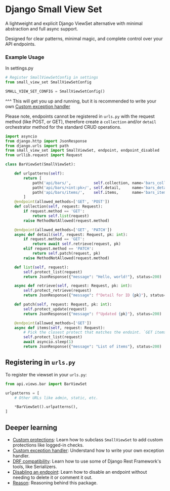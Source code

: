 # Django Small View Set

A lightweight and explicit Django ViewSet alternative with minimal abstraction and full async support.

Designed for clear patterns, minimal magic, and complete control over your API endpoints.

### Example Usage

In settings.py
```python
# Register SmallViewSetConfig in settings
from small_view_set SmallViewSetConfig

SMALL_VIEW_SET_CONFIG = SmallViewSetConfig()
```

^^^ This will get you up and running, but it is recommended to write your own [Custom exception handler](./README_CUSTOM_EXCEPTION_HANDLER.md)

Please note, endpoints cannot be registered in `urls.py` with the
request method (like POST, or GET), therefore create a `collection` and/or `detail` orchestrator
method for the standard CRUD operations.


```python
import asyncio
from django.http import JsonResponse
from django.urls import path
from small_view_set import SmallViewSet, endpoint, endpoint_disabled
from urllib.request import Request

class BarViewSet(SmallViewSet):

    def urlpatterns(self):
        return [
            path('api/bars/',          self.collection, name='bars_collection'),
            path('api/bars/<int:pk>/', self.detail,     name='bars_detail'),
            path('api/bars/items/',    self.items,      name='bars_items'),
        ]
    @endpoint(allowed_methods=['GET', 'POST'])
    def collection(self, request: Request):
        if request.method == 'GET':
            return self.list(request)
        raise MethodNotAllowed(request.method)

    @endpoint(allowed_methods=['GET', 'PATCH'])
    async def detail(self, request: Request, pk: int):
        if request.method == 'GET':
            return await self.retrieve(request, pk)
        elif request.method == 'PATCH':
            return self.patch(request, pk)
        raise MethodNotAllowed(request.method)

    def list(self, request):
        self.protect_list(request)
        return JsonResponse({"message": "Hello, world!"}, status=200)

    async def retrieve(self, request: Request, pk: int):
        self.protect_retrieve(request)
        return JsonResponse({"message": f"Detail for ID {pk}"}, status=200)

    def patch(self, request: Request, pk: int):
        self.protect_update(request)
        return JsonResponse({"message": f"Updated {pk}"}, status=200)

    @endpoint(allowed_methods=['GET'])
    async def items(self, request: Request):
        # Pick the closest protect that matches the endoint. `GET items` is closest to a list
        self.protect_list(request)
        await asyncio.sleep(1)
        return JsonResponse({"message": "List of items"}, status=200)
```


## Registering in `urls.py`

To register the viewset in your `urls.py`:

```python
from api.views.bar import BarViewSet

urlpatterns = [
    # Other URLs like admin, static, etc.

    *BarViewSet().urlpatterns(),
]
```


## Deeper learning

- [Custom protections](./README_CUSTOM_PROTECTIONS.md): Learn how to subclass `SmallViewSet` to add custom protections like logged-in checks.
- [Custom exception handler](./README_CUSTOM_EXCEPTION_HANDLER.md): Understand how to write your own exception handler.
- [DRF compatibility](./README_DRF_COMPATIBILITY.md): Learn how to use some of Django Rest Framework's tools, like Serializers.
- [Disabling an endpoint](./README_DISABLE_ENDPOINT.md): Learn how to disable an endpoint without needing to delete it or comment it out.
- [Reason](./README_REASON.md): Reasoning behind this package.
